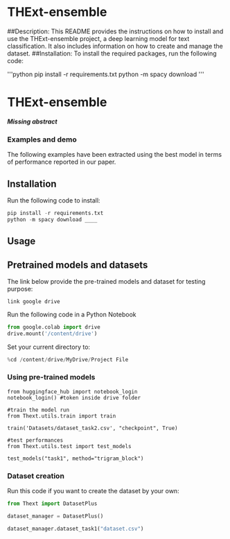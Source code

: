 # THExt-ensemble
##Description:
This README provides the instructions on how to install and use the THExt-ensemble project, a deep learning model for text classification. It also includes information on how to create and manage the dataset.
##Installation:
To install the required packages, run the following code:

'''python
pip install -r requirements.txt
python -m spacy download <language model>
'''

















































# THExt-ensemble
 ***Missing abstract***

### Examples and demo

The following examples have been extracted using the best model in terms of performance reported in our paper.

## Installation

Run the following code to install:

```python
pip install -r requirements.txt
python -m spacy download ____
```

## Usage

## Pretrained models and datasets

The link below provide the pre-trained models and dataset for testing purpose:
```
link google drive
```

Run the following code in a Python Notebook

```python
from google.colab import drive
drive.mount('/content/drive')
```

Set your current directory to:
```python
%cd /content/drive/MyDrive/Project File
```

### Using pre-trained models

```
from huggingface_hub import notebook_login
notebook_login() #token inside drive folder

#train the model run
from Thext.utils.train import train

train('Datasets/dataset_task2.csv', "checkpoint", True)

#test performances
from Thext.utils.test import test_models

test_models("task1", method="trigram_block")
```

### Dataset creation
Run this code if you want to create the dataset by your own:

```python
from Thext import DatasetPlus

dataset_manager = DatasetPlus()

dataset_manager.dataset_task1("dataset.csv")
```
